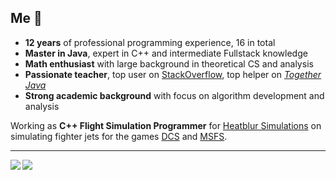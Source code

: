 ## Me :frog: ##

- **12 years** of professional programming experience, 16 in total
 - **Master in Java**, expert in C++ and intermediate Fullstack knowledge
 - **Math enthusiast** with large background in theoretical CS and analysis
 - **Passionate teacher**, top user on [StackOverflow](https://stackoverflow.com/users/2411243/Zabuzard?tab=profile), top helper on *[Together Java](https://togetherjava.org/)*
 - **Strong academic background** with focus on algorithm development and analysis

Working as **C++ Flight Simulation Programmer** for [Heatblur Simulations](https://store.heatblur.com/) on simulating fighter jets for the games [DCS](https://www.digitalcombatsimulator.com/) and [MSFS](https://www.flightsimulator.com/).
<hr>
<img align="left" src="https://github-readme-stats.vercel.app/api?username=zabuzard&count_private=true&show_icons=true&theme=github_dark&hide_border=true&include_all_commits=true&custom_title=GitHub%20Stats" />
<img align="left" src="https://github-readme-stats.vercel.app/api/top-langs/?username=zabuzard&theme=github_dark&layout=compact&card_width=445&langs_count=10&hide=HTML&hide_border=true"/>
